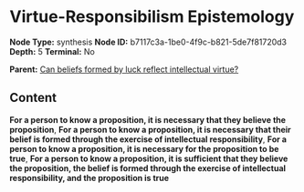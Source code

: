 # Virtue-Responsibilism Epistemology

**Node Type:** synthesis
**Node ID:** b7117c3a-1be0-4f9c-b821-5de7f81720d3
**Depth:** 5
**Terminal:** No

**Parent:** [Can beliefs formed by luck reflect intellectual virtue?](can-beliefs-formed-by-luck-reflect-intellectual-virtue-antithesis-e033315a-e018-4586-bd7d-c828ed9ba62e.md)

## Content

**For a person to know a proposition, it is necessary that they believe the proposition**, **For a person to know a proposition, it is necessary that their belief is formed through the exercise of intellectual responsibility**, **For a person to know a proposition, it is necessary for the proposition to be true**, **For a person to know a proposition, it is sufficient that they believe the proposition, the belief is formed through the exercise of intellectual responsibility, and the proposition is true**
